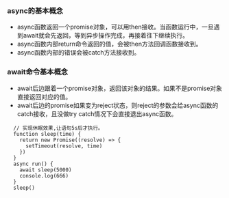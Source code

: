 ### async的基本概念
* async函数返回一个promise对象，可以用then接收。当函数运行中，一旦遇到await就会先返回，等到异步操作完成，再接着往下继续执行。
* async函数内部return命令返回的值，会被then方法回调函数接收到。
* async函数内部的错误会被catch方法接收到。
### await命令基本概念
* await后边跟着一个promise对象，返回该对象的结果。如果不是promise对象直接返回对应的值。
* await后边的promise如果变为reject状态，则reject的参数会给async函数的catch接收，且没做try catch情况下会直接退出async函数。
```
  // 实现休眠效果,让语句5s后才执行。
  function sleep(time) {
    return new Promise((resolve) => {
      setTimeout(resolve, time)
    })
  }
  async run() {
    await sleep(5000)
    console.log(666)
  }
  sleep()
```